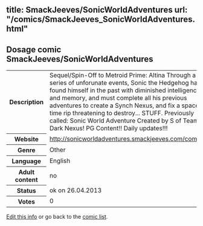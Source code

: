title: SmackJeeves/SonicWorldAdventures
url: "/comics/SmackJeeves_SonicWorldAdventures.html"
---
Dosage comic SmackJeeves/SonicWorldAdventures
-----------------------------------------

<p id="msg"></p>
<script type="text/javascript">
if (window.location.search === '?edit_info_mail=sent_ok') {
  var elem = document.getElementById("msg");
  elem.innerHTML = 'Edited information sucessfully sent.';
  elem.className = 'ok';
}
</script>
<table class="comicinfo">
<tr>
<th>Description</th><td>Sequel/Spin-Off to Metroid Prime: Altina Through a series of unforunate events, Sonic the Hedgehog has found himself in the past with diminished intelligence and memory, and must complete all his previous adventures to create a Synch Nexus, and fix a space-time rip threatening to destroy... STUFF. Previously called: Sonic World Adventure Created by S of Team Dark Nexus! PG Content!! Daily updates!!!</td>
</tr>
<tr>
<th>Website</th><td><a href="http://sonicworldadventures.smackjeeves.com/comics/">http://sonicworldadventures.smackjeeves.com/comics/</a></td>
</tr>
<tr>
<th>Genre</th><td>Other</td>
</tr>
<tr>
<th>Language</th><td>English</td>
</tr>
<tr>
<th>Adult content</th><td>no</td>
</tr>
<tr>
<th>Status</th><td>ok on 26.04.2013</td>
</tr>
<tr>
<th>Votes</th><td>0</td>
</tr>
</table>

[Edit this info](SmackJeeves_SonicWorldAdventures_edit.html) or go back to the [comic list](../comic-index.html).
